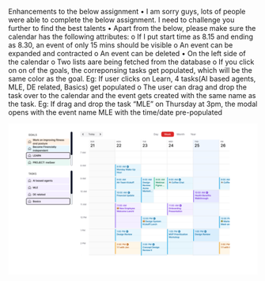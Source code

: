 Enhancements to the below assignment
• I am sorry guys, lots of people were able to complete the below assignment. I need
to challenge you further to find the best talents
• Apart from the below, please make sure the calendar has the following attributes:
o If I put start time as 8.15 and ending as 8.30, an event of only 15 mins should
be visible
o An event can be expanded and contracted
o An event can be deleted
• On the left side of the calendar
o Two lists aare being fetched from the database
o If you click on on of the goals, the correponsing tasks get populated, which
will be the same color as the goal. Eg: If user clicks on Learn, 4 tasks(AI
based agents, MLE, DE related, Basics) get populated
o The user can drag and drop the task over to the calendar and the event gets
created with the same name as the task. Eg: If drag and drop the task “MLE”
on Thursday at 3pm, the modal opens with the event name MLE with the
time/date pre-populated

![alt text](image.png)


